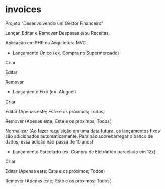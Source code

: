 # invoices

Projeto "Desenvolvendo um Gestor Financeiro"

Lançar, Editar e Remover Despesas e/ou Receitas.

Aplicação em PHP na Arquitetura MVC.

- Lançamento Único (ex. Compra no Supermercado)

Criar

Editar

Remover

- Lançamento Fixo (ex. Aluguel)

Criar

Editar (Apenas este; Este e os próximos; Todos)

Remover (Apenas este; Este e os próximos; Todos)

Normalizar (Ao fazer requisição em uma data futura, os lançamentos fixos são adicionados automaticamente.
Para não sobrecarregar o banco de dados, essa adição não passa de 10 anos)

- Lançamento Parcelado (ex. Compra de Eletrônico parcelado em 12x)

Criar

Editar (Apenas este; Este e os próximos; Todos)

Remover (Apenas este; Este e os próximos; Todos)